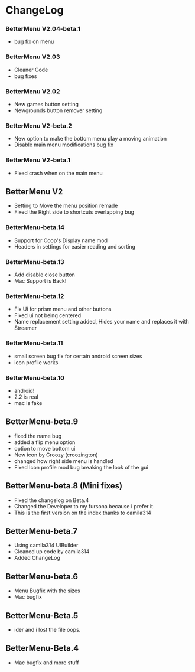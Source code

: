 # ChangeLog
### BetterMenu V2.04-beta.1
* bug fix on menu
### BetterMenu V2.03
* Cleaner Code
* bug fixes
### BetterMenu V2.02
* New games button setting
* Newgrounds button remover setting
### BetterMenu V2-beta.2
* New option to make the bottom menu play a moving animation
* Disable main menu modifications bug fix 
### BetterMenu V2-beta.1
* Fixed crash when on the main menu
## BetterMenu V2
* Setting to Move the menu position remade
* Fixed the Right side to shortcuts overlapping bug
### BetterMenu-beta.14
* Support for Coop's Display name mod
* Headers in settings for easier reading and sorting
### BetterMenu-beta.13
* Add disable close button
* Mac Support is Back!
### BetterMenu-beta.12
* Fix Ui for prism menu and other buttons
* Fixed ui not being centered
* Name replacement setting added, Hides your name and replaces it with Streamer
### BetterMenu-beta.11
* small screen bug fix for certain android screen sizes
* icon profile works
### BetterMenu-beta.10
* android!
* 2.2 is real
* mac is fake
## BetterMenu-beta.9
* fixed the name bug
* added a flip menu option
* option to move bottom ui
* New icon by Croozy (croozington)
* changed how right side menu is handled 
* Fixed Icon profile mod bug breaking the look of the gui
## BetterMenu-beta.8 (Mini fixes)
* Fixed the changelog on Beta.4
* Changed the Developer to my fursona because i prefer it
* This is the first version on the index thanks to camila314
## BetterMenu-beta.7
* Using camila314 UIBuilder
* Cleaned up code by camila314
* Added ChangeLog
## BetterMenu-beta.6
* Menu Bugfix with the sizes
* Mac bugfix
## BetterMenu-Beta.5
* ider and i lost the file oops.
## BetterMenu-Beta.4
* Mac bugfix and more stuff
